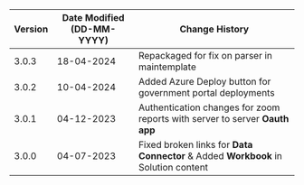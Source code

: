 | **Version** | **Date Modified (DD-MM-YYYY)** | **Change History**                          |
|-------------|--------------------------------|---------------------------------------------|
| 3.0.3       | 18-04-2024                     | Repackaged for fix on parser in maintemplate                    |
| 3.0.2       | 10-04-2024                     | Added Azure Deploy button for government portal deployments                    |
| 3.0.1       | 04-12-2023                     | Authentication changes for zoom reports with server to server **Oauth app**     | 
| 3.0.0       | 04-07-2023                     | Fixed broken links for **Data Connector** & Added **Workbook** in Solution content      | 
